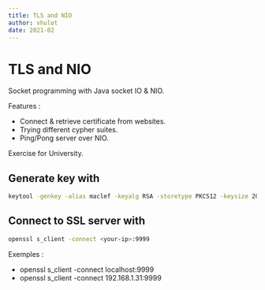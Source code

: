 ```yaml
---
title: TLS and NIO  
author: vhulot  
date: 2021-02  
---
```


# TLS and NIO

Socket programming with Java socket IO & NIO.

Features :

- Connect & retrieve certificate from websites.
- Trying different cypher suites. 
- Ping/Pong server over NIO.

Exercise for University.

## Generate key with
```sh
keytool -genkey -alias maclef -keyalg RSA -storetype PKCS12 -keysize 2048 -keypass 123456 -keystore serveurstore.keys -storepass 123456
```

## Connect to SSL server with
```sh
openssl s_client -connect <your-ip>:9999
```
Exemples :
- openssl s_client -connect localhost:9999
- openssl s_client -connect 192.168.1.31:9999
